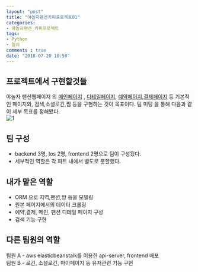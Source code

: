 ```yaml
---
layout: "post"
title: "야놀자팬션카피프로젝트01"
categories:  
- 야놀자팬션_카피프로젝트      
tags:  
- Python    
- 일지       
comments : true    
date: "2018-07-20 18:50"  
---         
```

## 프로젝트에서 구현할것들       
야놀자 팬션웹페이지 의 [메인페이지](https://www.yapen.co.kr/) , [디테일페이지](https://www.yapen.co.kr/details?ypIdx=25622), [예약페이지](https://www.yapen.co.kr/pensionReserve?ypIdx=25622&revDate=2019-06-26&revDay=1),[결제페이지](https://www.yapen.co.kr/pensionReserve/info) 등 기본적인 페이지와, 검색,소셜로긴,찜  등을 구현하는 것이 목표이다. 
팀 미팅 을 통해 다음과 같이 세부 목표를 정해봤다.     
![1](https://imgur.com/hDJzpgJ.png)   

## 팀 구성    
- backend 3명, Ios 2명, frontend 2명으로 팀이 구성됬다.     
- 세부적인 역할은 각 파트 내에서 별도로 분할했다.         


## 내가 맡은 역할    
- ORM 으로 지역,팬션,방 등을 모델링    
- 원본 페이지에서의 데이터 크롤링   
-  예약,결제, 메인, 팬션 디테일 페이지 구성    
-  검색 기능 구현           

## 다른 팀원의 역할     
팀원 A - aws elasticbeanstalk를 이용한 api-server, frontend  배포   
팀원 B - 로긴, 소셜로긴, 마이페이지 등 유저관련 기능 구현         



